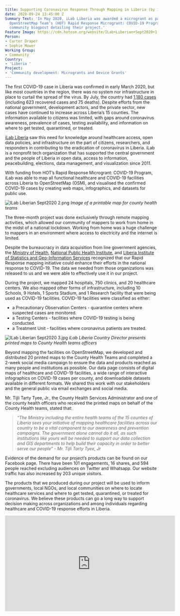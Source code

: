 ```yaml
---
title: Supporting Coronavirus Response Through Mapping in Liberia (by iLab Liberia)
date: 2020-09-24 13:45:00 Z
Summary Text: 'In May 2020, iLab Liberia was awarded a microgrant as part of the Humanitarian
  OpenStreetMap Team’s (HOT) Rapid Response Microgrant: COVID-19 Program. Here’s iLab’s
  community blogpost detailing their project.'
Feature Image: https://cdn.hotosm.org/website/ILab+Liberian+Sept2020+1.png
Person:
- Carter Draper
- Sophie Mower
Working Group:
- Community
Country:
- 'Liberia '
Project:
- 'Community development: Microgrants and Device Grants'
---
```


The first COVID-19 case in Liberia was confirmed in early March 2020, but like most countries in the region, there was no system nor infrastructure in place to curtail the spread of the virus. By July, the country had [1,180 cases](https://www.worldometers.info/coronavirus/country/liberia/) (including 623 recovered cases and 75 deaths). Despite efforts from the national government, development actors, and the private sector, new cases have continued to increase across Liberia’s 15 counties. The information available to citizens was limited, with gaps around coronavirus awareness, prevalence of cases, testing availability, and information on where to get tested, quarantined, or treated.  
 
[iLab Liberia](https://www.ilabliberia.org/) saw this need for  knowledge around healthcare access, open data policies, and infrastructure on the part of citizens, researchers, and responders in contributing to the eradication of coronavirus in Liberia.  iLab is a nonprofit tech organization that has supported the central government and the people of Liberia in open data, access to information, peacebuilding, elections, data management, and visualization since 2011. 

With funding from HOT’s Rapid Response Microgrant: COVID-19 Program, iLab was able to map all functional healthcare and COVID-19 facilities across Liberia to OpenStreetMap (OSM), and visualised the confirmed COVID-19 cases by creating web maps, infographics, and datasets for public use.

![ILab Liberian Sept2020 2.png](https://cdn.hotosm.org/website/ILab+Liberian+Sept2020+2.png)
*Image of a printable map for county health teams*

The three-month project was done exclusively through remote mapping activities, which allowed our community of mappers to work from home in the midst of a national lockdown. Working from home was a huge challenge to mappers in an environment where access to electricity and the internet is limited.

Despite the bureaucracy in data acquisition from line government agencies, the  [Ministry of Health](http://moh.gov.lr/), [National Public Health Institute](https://www.nphil.gov.lr/), and [Liberia Institute of Statistics and Geo-Information Services](https://www.lisgis.net/) recognized that our Rapid Response mapping initiative could enhance their efforts in the national response to COVID-19. The data we needed from those organizations was released to us and we were able to effectively use it in our project.  

During the project, we mapped 24 hospitals, 750 clinics, and 20 healthcare centers. We also mapped other forms of infrastructure, including 10 Schools, 9 Hotels, 1 Sports Stadium, and 1 Research facility that were being used as COVID-19 facilities. COVID-19  facilities were classified as either:
* a Precautionary Observation Centers - quarantine centers where suspected cases are monitored.
* a Testing Centers - facilities where COVID-19 testing is being conducted.
* a Treatment Unit - facilities where coronavirus patients are treated.

![ILab Liberian Sept2020 3.jpg](https://cdn.hotosm.org/website/ILab+Liberian+Sept2020+3.jpg)
*iLab Liberia Country Director presents printed maps to County Health teams officers*

Beyond mapping the facilities on OpenStreetMap, we developed and distributed 20 printed maps to the County Health Teams and completed a 2-week social media campaign to ensure the data and products reached as many people and institutions as possible. Our data page consists of digital maps of healthcare and COVID-19 facilities, a wide range of interactive infographics on COVID-19 cases per county, and downloadable datasets available in different formats. We shared this work with our stakeholders and the general public via email exchanges and social media. 

Mr. Tijli Tarty Tyee, Jr., the County Health Services Administrator and one of the county health officers who received the printed maps on behalf of the County Health teams, stated that:

> *“The Ministry including the entire health teams of the 15 counties of Liberia sees your initiative of mapping healthcare facilities across our country to be a  vital component to our awareness and prevention campaigns. The government alone cannot do it all, as such institutions like yours will be needed to support our data collection and GIS departments to help build their capacity in order to better serve our people” - Mr. Tijli Tarty Tyee, Jr*

Evidence of the demand for our project’s products can be found on our Facebook page. There have been 101 engagements, 16 shares, and 594 people reached excluding audiences on Twitter and Whatsapp. Our website traffic has also increased by 203 unique visitors.

The products that we produced during our project will be used to inform governments, local NGOs, and local communities on where to locate healthcare services and where to get tested, quarantined, or treated for coronavirus.  We believe these products can go a long way to support decision making across organizations and among individuals regarding healthcare and COVID-19 response efforts in Liberia.

<iframe width="560" height="315" src="https://www.youtube.com/embed/Qoss9XYGyRw" frameborder="0" allow="accelerometer; autoplay; clipboard-write; encrypted-media; gyroscope; picture-in-picture" allowfullscreen></iframe>

